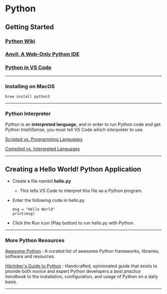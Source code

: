 # Python

## Getting Started

### [Python Wiki](https://wiki.python.org/moin/BeginnersGuide/Programmers)

### [Anvil: A Web-Only Python IDE](https://anvil.works/)

### [Python in VS Code](https://code.visualstudio.com/docs/python/python-tutorial#_prerequisites)

---

### Installing on MacOS

    brew install python3

---

### Python Interpreter

Python is an **interpreted language**, and in order to run Python code and get Python IntelliSense, you must tell VS Code which interpreter to use.

[Scripted vs. Programming Languages](https://bit.ly/3lPYpxF)

[Compiled vs. Interpreted Languages](https://bit.ly/3IErmWQ)

---

## Creating a Hello World! Python Application

* Create a file named **hello.py**
  * This tells VS Code to interpret this file as a Python program.
* Enter the following code in hello.py

      msg = "Hello World"
      print(msg)
* Click the Run icon (Play button) to run hello.py with Python.

---

### More Python Resources

[Awesome Python](https://awesome-python.com/) : A curated list of awesome Python frameworks, libraries, software and resources.

[Hitchiker's Guide to Python](https://docs.python-guide.org/index.html#) : Handcrafted, opinionated guide that exists to provide both novice and expert Python developers a *best practice handbook* to the installation, configuration, and usage of Python on a daily basis.

---
